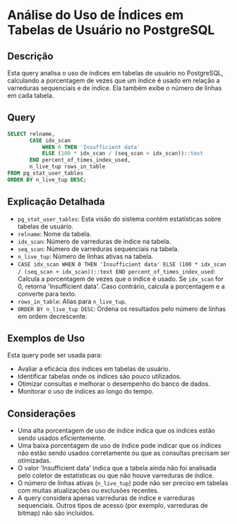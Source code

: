 # Análise do Uso de Índices em Tabelas de Usuário no PostgreSQL

## Descrição

Esta query analisa o uso de índices em tabelas de usuário no PostgreSQL, calculando a porcentagem de vezes que um índice é usado em relação a varreduras sequenciais e de índice. Ela também exibe o número de linhas em cada tabela.

## Query

```sql
SELECT relname,
       CASE idx_scan
           WHEN 0 THEN 'Insufficient data'
           ELSE (100 * idx_scan / (seq_scan + idx_scan))::text
       END percent_of_times_index_used,
       n_live_tup rows_in_table
FROM pg_stat_user_tables
ORDER BY n_live_tup DESC;
```

## Explicação Detalhada

* `pg_stat_user_tables`: Esta visão do sistema contém estatísticas sobre tabelas de usuário.
* `relname`: Nome da tabela.
* `idx_scan`: Número de varreduras de índice na tabela.
* `seq_scan`: Número de varreduras sequenciais na tabela.
* `n_live_tup`: Número de linhas ativas na tabela.
* `CASE idx_scan WHEN 0 THEN 'Insufficient data' ELSE (100 * idx_scan / (seq_scan + idx_scan))::text END percent_of_times_index_used`: Calcula a porcentagem de vezes que o índice é usado. Se `idx_scan` for 0, retorna 'Insufficient data'. Caso contrário, calcula a porcentagem e a converte para texto.
* `rows_in_table`: Alias para `n_live_tup`.
* `ORDER BY n_live_tup DESC`: Ordena os resultados pelo número de linhas em ordem decrescente.

## Exemplos de Uso

Esta query pode ser usada para:

* Avaliar a eficácia dos índices em tabelas de usuário.
* Identificar tabelas onde os índices são pouco utilizados.
* Otimizar consultas e melhorar o desempenho do banco de dados.
* Monitorar o uso de índices ao longo do tempo.

## Considerações

* Uma alta porcentagem de uso de índice indica que os índices estão sendo usados eficientemente.
* Uma baixa porcentagem de uso de índice pode indicar que os índices não estão sendo usados corretamente ou que as consultas precisam ser otimizadas.
* O valor 'Insufficient data' indica que a tabela ainda não foi analisada pelo coletor de estatísticas ou que não houve varreduras de índice.
* O número de linhas ativas (`n_live_tup`) pode não ser preciso em tabelas com muitas atualizações ou exclusões recentes.
* A query considera apenas varreduras de índice e varreduras sequenciais. Outros tipos de acesso (por exemplo, varreduras de bitmap) não são incluídos.
